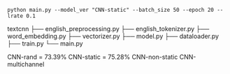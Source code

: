 ```
python main.py --model_ver "CNN-static" --batch_size 50 --epoch 20 --lrate 0.1
```

textcnn
├── english_preprocessing.py
├── english_tokenizer.py
├── word_embedding.py
├── vectorizer.py
├── model.py
├── dataloader.py
├── train.py
└── main.py


CNN-rand = 73.39%
CNN-static = 75.28%
CNN-non-static 
CNN-multichannel